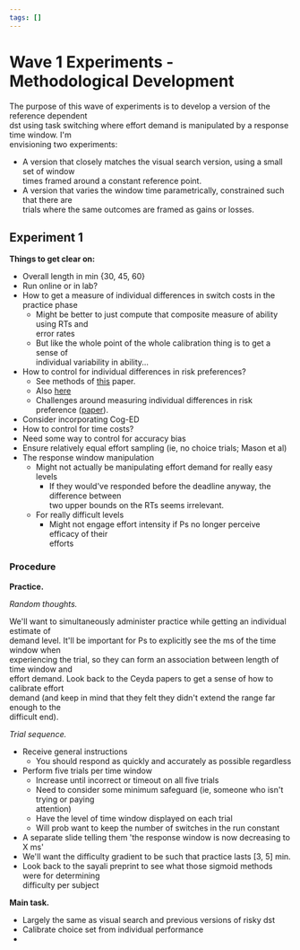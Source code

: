 ```yaml
---
tags: []
---
```

   
# Wave 1 Experiments - Methodological Development   
   
The purpose of this wave of experiments is to develop a version of the reference dependent   
dst using task switching where effort demand is manipulated by a response time window. I'm   
envisioning two experiments:   
   
* A version that closely matches the visual search version, using a small set of window   
    times framed around a constant reference point.   
* A version that varies the window time parametrically, constrained such that there are   
    trials where the same outcomes are framed as gains or losses.   
   
## Experiment 1   
   
**Things to get clear on:**   
   
* Overall length in min {30, 45, 60}   
* Run online or in lab?   
* How to get a measure of individual differences in switch costs in the practice phase   
    * Might be better to just compute that composite measure of ability using RTs and   
        error rates   
    * But like the whole point of the whole calibration thing is to get a sense of   
        individual variability in ability...   
* How to control for individual differences in risk preferences?   
    * See methods of [this](https://www.sciencedirect.com/science/article/abs/pii/S0006899309013213?fr=RR-1&ref=cra_js_challenge) paper.   
    * Also [here](https://escholarship.org/uc/item/9pm4x231)   
    * Challenges around measuring individual differences in risk preference ([paper](https://www.frontiersin.org/articles/10.3389/fpsyg.2011.00298/full)).   
* Consider incorporating Cog-ED   
* How to control for time costs?   
* Need some way to control for accuracy bias   
* Ensure relatively equal effort sampling (ie, no choice trials; Mason et al)   
* The response window manipulation   
    * Might not actually be manipulating effort demand for really easy levels   
        * If they would've responded before the deadline anyway, the difference between   
            two upper bounds on the RTs seems irrelevant.   
    * For really difficult levels   
        * Might not engage effort intensity if Ps no longer perceive efficacy of their   
            efforts   
   
### Procedure   
   
**Practice.**   
   
*Random thoughts.*    
   
We'll want to simultaneously administer practice while getting an individual estimate of   
demand level. It'll be important for Ps to explicitly see the ms of the time window when   
experiencing the trial, so they can form an association between length of time window and   
effort demand. Look back to the Ceyda papers to get a sense of how to calibrate effort   
demand (and keep in mind that they felt they didn't extend the range far enough to the   
difficult end).    
   
*Trial sequence.*   
   
* Receive general instructions   
    * You should respond as quickly and accurately as possible regardless   
* Perform five trials per time window   
    * Increase until incorrect or timeout on all five trials   
    * Need to consider some minimum safeguard (ie, someone who isn't trying or paying   
        attention)   
    * Have the level of time window displayed on each trial   
    * Will prob want to keep the number of switches in the run constant   
* A separate slide telling them 'the response window is now decreasing to X ms'   
* We'll want the difficulty gradient to be such that practice lasts [3, 5] min.   
* Look back to the sayali preprint to see what those sigmoid methods were for determining   
    difficulty per subject   
   
**Main task.**   
   
* Largely the same as visual search and previous versions of risky dst   
* Calibrate choice set from individual performance   
*
